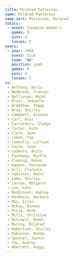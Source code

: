 ```yaml
---
title: Mildred Patterson
name: Mildred Patterson
name-sort: Patterson, Mildred
totals:
 - event: Canadian Women's
   games: 9
   wins: 4
   losses: 5
years:
 - year: 1968
   event: CLCA
   team: "NB"
   position: Lead
   games: 9
   wins: 4
   losses: 5
vs:
 - Anthony, Doris
 - Bedbrook, Frances
 - Belliveau, Hazel
 - Blair, Jeanette
 - Bradshaw, Peggy
 - Bray, Shirley
 - Campbell, Eleanor
 - Carr, Avis
 - Carruthers, Gladys
 - Carter, Ruth
 - Clark, June
 - Coben, Fay
 - Connolly, Lillian
 - Coyle, June
 - Cudmore, Anita
 - Fashoway, Myrtle
 - Fleming, Donna
 - Hawkes, Fernande
 - Hill, Florence
 - Jamieson, Hazel
 - Lake, Shirley
 - Larsen, Margaret
 - Lee, Gale
 - MacKinnon, Audrey
 - MacNevin, Barbara
 - May, Elsie
 - McKay, Doreen
 - McLay, Anne
 - Mills, Christine
 - Mitchell, Mabel
 - Murray, Mildred
 - Robertson, Shirley
 - Robinson, Wanda
 - Spencer, Jackie
 - Tew, Audrey
 - Wherrett, Peggy
---
```

